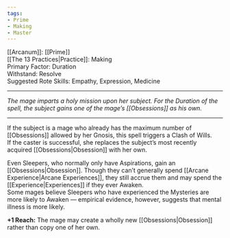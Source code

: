 ```yaml
---
tags:
- Prime
- Making
- Master
---
```


[[Arcanum]]: [[Prime]]\
[[The 13 Practices|Practice]]: Making\
Primary Factor: Duration\
Withstand: Resolve\
Suggested Rote Skills: Empathy, Expression, Medicine

---

_The mage imparts a holy mission upon her subject. For the Duration of the spell, the subject gains one of the mage’s [[Obsessions]] as his own._

---

If the subject is a mage who already has the maximum number of [[Obsessions]] allowed by her Gnosis, this spell triggers a Clash of Wills.\
If the caster is successful, she replaces the subject’s most recently acquired [[Obsessions|Obsession]] with her own.

Even Sleepers, who normally only have Aspirations, gain an [[Obsessions|Obsession]]. Though they can’t generally spend [[Arcane Experience|Arcane Experiences]], they still accrue them and may spend the [[Experience|Experiences]] if they ever Awaken.\
Some mages believe Sleepers who have experienced the Mysteries are more likely to Awaken — empirical evidence, however, suggests that mental illness is more likely.

**+1 Reach:** The mage may create a wholly new [[Obsessions|Obsession]] rather than copy one of her own.